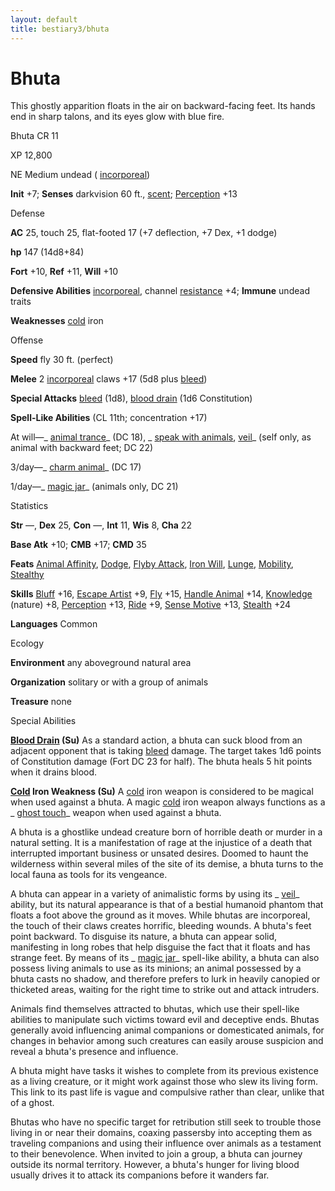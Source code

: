 ```yaml
---
layout: default
title: bestiary3/bhuta
---
```

# Bhuta

This ghostly apparition floats in the air on backward-facing feet. Its hands end in sharp talons, and its eyes glow with blue fire.

Bhuta CR 11

XP 12,800

NE Medium undead ( [incorporeal](monsters/creatureTypes#_incorporeal-subtype))

**Init** +7; **Senses** darkvision 60 ft., [scent](monsters/universalMonsterRules#_scent); [Perception](skills/perception#_perception) +13

Defense

**AC** 25, touch 25, flat-footed 17 (+7 deflection, +7 Dex, +1 dodge)

**hp** 147 (14d8+84)

**Fort** +10, **Ref** +11, **Will** +10

**Defensive Abilities** [incorporeal](monsters/creatureTypes#_incorporeal-subtype), channel [resistance](monsters/universalMonsterRules#_resistance) +4; **Immune** undead traits

**Weaknesses** [cold](monsters/creatureTypes#_cold-subtype) iron

Offense

**Speed** fly 30 ft. (perfect)

**Melee** 2 [incorporeal](monsters/creatureTypes#_incorporeal-subtype) claws +17 (5d8 plus [bleed](monsters/universalMonsterRules#_bleed))

**Special Attacks** [bleed](monsters/universalMonsterRules#_bleed) (1d8), [blood drain](monsters/universalMonsterRules#_blood-drain) (1d6 Constitution)

**Spell-Like Abilities** (CL 11th; concentration +17)

At will—_ [animal trance](spells/animalTrance#_animal-trance)_ (DC 18), _ [speak with animals](spells/speakWithAnimals#_speak-with-animals), [veil](spells/veil#_veil)_ (self only, as animal with backward feet; DC 22)

3/day—_ [charm animal](spells/charmAnimal#_charm-animal)_ (DC 17)

1/day—_ [magic jar](spells/magicJar#_magic-jar)_ (animals only, DC 21)

Statistics

**Str** —, **Dex** 25, **Con** —, **Int** 11, **Wis** 8, **Cha** 22

**Base Atk** +10; **CMB** +17; **CMD** 35

**Feats** [Animal Affinity](feats#_animal-affinity), [Dodge](feats#_dodge), [Flyby Attack](monsters/monsterFeats#_flyby-attack), [Iron Will](feats#_iron-will), [Lunge](feats#_lunge), [Mobility](feats#_mobility), [Stealthy](feats#_stealthy)

**Skills** [Bluff](skills/bluff#_bluff) +16, [Escape Artist](skills/escapeArtist#_escape-artist) +9, [Fly](skills/fly#_fly) +15, [Handle Animal](skills/handleAnimal#_handle-animal) +14, [Knowledge](skills/knowledge#_knowledge) (nature) +8, [Perception](skills/perception#_perception) +13, [Ride](skills/ride#_ride) +9, [Sense Motive](skills/senseMotive#_sense-motive) +13, [Stealth](skills/stealth#_stealth) +24

**Languages** Common

Ecology

**Environment** any aboveground natural area

**Organization** solitary or with a group of animals

**Treasure** none

Special Abilities

**[Blood Drain](monsters/universalMonsterRules#_blood-drain) (Su)** As a standard action, a bhuta can suck blood from an adjacent opponent that is taking [bleed](monsters/universalMonsterRules#_bleed) damage. The target takes 1d6 points of Constitution damage (Fort DC 23 for half). The bhuta heals 5 hit points when it drains blood.

**[Cold](monsters/creatureTypes#_cold-subtype) Iron Weakness (Su)** A [cold](monsters/creatureTypes#_cold-subtype) iron weapon is considered to be magical when used against a bhuta. A magic [cold](monsters/creatureTypes#_cold-subtype) iron weapon always functions as a _ [ghost touch](magicItems/weapons#_weapons-ghost-touch)_ weapon when used against a bhuta.

A bhuta is a ghostlike undead creature born of horrible death or murder in a natural setting. It is a manifestation of rage at the injustice of a death that interrupted important business or unsated desires. Doomed to haunt the wilderness within several miles of the site of its demise, a bhuta turns to the local fauna as tools for its vengeance.

A bhuta can appear in a variety of animalistic forms by using its _ [veil](spells/veil#_veil)_ ability, but its natural appearance is that of a bestial humanoid phantom that floats a foot above the ground as it moves. While bhutas are incorporeal, the touch of their claws creates horrific, bleeding wounds. A bhuta's feet point backward. To disguise its nature, a bhuta can appear solid, manifesting in long robes that help disguise the fact that it floats and has strange feet. By means of its _ [magic jar](spells/magicJar#_magic-jar)_ spell-like ability, a bhuta can also possess living animals to use as its minions; an animal possessed by a bhuta casts no shadow, and therefore prefers to lurk in heavily canopied or thicketed areas, waiting for the right time to strike out and attack intruders.

Animals find themselves attracted to bhutas, which use their spell-like abilities to manipulate such victims toward evil and deceptive ends. Bhutas generally avoid influencing animal companions or domesticated animals, for changes in behavior among such creatures can easily arouse suspicion and reveal a bhuta's presence and influence.

A bhuta might have tasks it wishes to complete from its previous existence as a living creature, or it might work against those who slew its living form. This link to its past life is vague and compulsive rather than clear, unlike that of a ghost.

Bhutas who have no specific target for retribution still seek to trouble those living in or near their domains, coaxing passersby into accepting them as traveling companions and using their influence over animals as a testament to their benevolence. When invited to join a group, a bhuta can journey outside its normal territory. However, a bhuta's hunger for living blood usually drives it to attack its companions before it wanders far.

